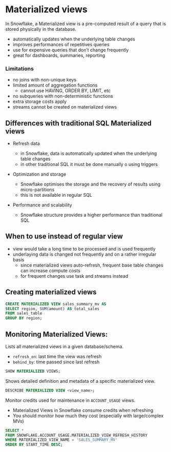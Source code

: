 # Materialized views

In Snowflake, a Materialized view is a pre-computed result of a query that is stored physically in the database.

- automatically updates when the underlying table changes
- improves performances of repetitives queries
- use for expensive queries that don’t change frequently
- great for dashboards, summaries, reporting

### Limitations

- no joins with non-unique keys
- limited amount of aggregation functions
  - cannot use HAVING, ORDER BY, LIMIT, etc
- no subqueries with non-deterministic functions
- extra storage costs apply
- streams cannot be created on materialized views

## Differences with traditional SQL Materialized views

- Refresh data

  - in Snowflake, data is automatically updated when the underlying table changes
  - in other traditional SQL it must be done manually o using triggers

- Optimization and storage

  - Snowflake optimises the storage and the recovery of results using micro-partitions
  - this is not available in regular SQL

- Performance and scalability

  - Snowflake structure provides a higher performance than traditional SQL

## When to use instead of regular view

- view would take a long time to be processed and is used frequently
- underlaying data is changed not frequently and on a rather irregular basis
  - since materialized views auto-refresh, frequent base table changes can increase compute costs
  - for frequent changes use task and streams instead

## Creating materialized views

```sql
CREATE MATERIALIZED VIEW sales_summary_mv AS
SELECT region, SUM(amount) AS total_sales
FROM sales_table
GROUP BY region;
```

## Monitoring Materialized Views:

Lists all materialized views in a given database/schema.

- `refresh_on`: last time the view was refresh
- `behind_by`: time passed since last refresh

```sql
SHOW MATERIALIZED VIEWS;
```

Shows detailed definition and metadata of a specific materialized view.

```sql
DESCRIBE MATERIALIZED VIEW <view_name>;
```

Monitor credits used for maintenance in `ACCOUNT_USAGE` views.

- Materialized Views in Snowflake consume credits when refreshing
- You should monitor how much they cost (especially with large/complex MVs)

```sql
SELECT *
FROM SNOWFLAKE.ACCOUNT_USAGE.MATERIALIZED_VIEW_REFRESH_HISTORY
WHERE MATERIALIZED_VIEW_NAME = 'SALES_SUMMARY_MV'
ORDER BY START_TIME DESC;
```
